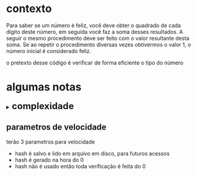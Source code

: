 # contexto
Para saber se um número é feliz, você deve obter o quadrado de cada dígito deste número, em seguida você faz a soma desses resultados. A seguir o mesmo procedimento deve ser feito com o valor resultante desta soma. Se ao repetir o procedimento diversas vezes obtivermos o valor 1, o número inicial é considerado feliz.

o pretexto desse código é verificar de forma eficiente o tipo do número

# algumas notas

<details>
<summary>
<font size=5><b>complexidade</b></font>
</summary>
fazer a sequencia para verificação se o número é feliz é altamente custozo, considerando k rotações de números
e considerenado o número k de ciclos com possivel recorrencia infinita
temos :

~~~
complexidade : O(kn)
~~~
para melhorar isso usarei dois approachs
~~~
*<b>hash set</b>: usando uma coleção de números já feitos para quebrar a sequencia garanto velocidade na entrega 
O(1) caso número ja tenha sido testado (acesso a memoria em python é sempre O(1)
mas na media a complexidade deve ser
o(kn)/O(knlogk)
que já é um avançdo em relação a sem o hash 
~~~
    
~~~
*<b>usando dois marcadores</b>: introduzindo dois marcadores consigo garantir que o número nãos e repete e casos e repita está em ciclo e logo não é feliz 
ou sejá reduzo o pior dos casos a um O(kn) aonde o k é um número nao infinito
 ~~~

</details>

## parametros de velocidade

terão 3 parametros para velocidade

* hash é salvo e lido em arquivo em disco, para futuros acessos
* hash é gerado na hora do 0
* hash não é usado então toda verificação é feita do 0

